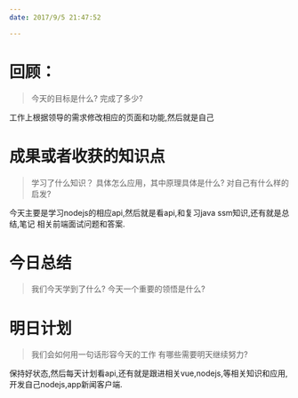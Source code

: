 ```yaml
---
date: 2017/9/5 21:47:52

---
```


# 回顾：
> 今天的目标是什么?
> 完成了多少?


工作上根据领导的需求修改相应的页面和功能,然后就是自己

# 成果或者收获的知识点
> 学习了什么知识？
> 具体怎么应用，其中原理具体是什么?
> 对自己有什么样的启发?

今天主要是学习nodejs的相应api,然后就是看api,和复习java ssm知识,还有就是总结,笔记
相关前端面试问题和答案.

# 今日总结
> 我们今天学到了什么?
> 今天一个重要的领悟是什么?



# 明日计划
> 我们会如何用一句话形容今天的工作
> 有哪些需要明天继续努力?


保持好状态,然后每天计划看api,还有就是跟进相关vue,nodejs,等相关知识和应用,开发自己nodejs,app新闻客户端.
